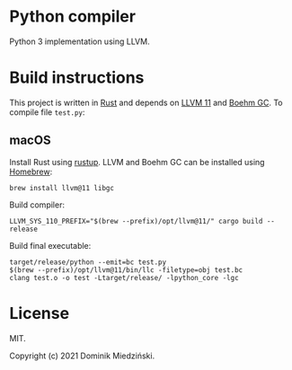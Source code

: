 # Python compiler

Python 3 implementation using LLVM.

# Build instructions

This project is written in [Rust](https://www.rust-lang.org) and depends on
[LLVM 11](https://llvm.org) and [Boehm GC](https://www.hboehm.info/gc/).
To compile file `test.py`:

## macOS

Install Rust using [rustup](https://rustup.rs).
LLVM and Boehm GC can be installed using [Homebrew](https://brew.sh):

```shell
brew install llvm@11 libgc
```

Build compiler:

```shell
LLVM_SYS_110_PREFIX="$(brew --prefix)/opt/llvm@11/" cargo build --release
```

Build final executable:

```shell
target/release/python --emit=bc test.py
$(brew --prefix)/opt/llvm@11/bin/llc -filetype=obj test.bc
clang test.o -o test -Ltarget/release/ -lpython_core -lgc
```

# License

MIT.

Copyright (c) 2021 Dominik Miedziński.
